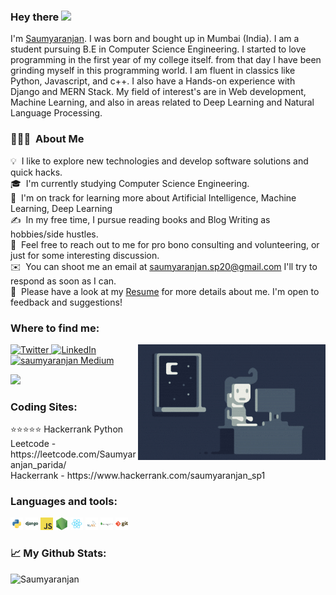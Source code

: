 ### Hey there <img src="https://media.giphy.com/media/hvRJCLFzcasrR4ia7z/giphy.gif" width="25px">
I'm  [Saumyaranjan](https://saumyaranjanportfolio.herokuapp.com/). I was born and bought up in Mumbai (India). I am a student pursuing B.E in Computer Science Engineering. I started to love programming in the first year of my college itself. from that day I have been grinding myself in this programming world. I am fluent in classics like Python, Javascript, and c++. I also have a Hands-on experience with Django and MERN Stack. My field of interest's are in Web development, Machine Learning, and also in areas related to Deep Learning and Natural Language Processing.
 
 ### 👨🏻‍💻 &nbsp;About Me

💡 &nbsp;I like to explore new technologies and develop software solutions and quick hacks.\
🎓 &nbsp;I'm currently studying Computer Science Engineering.\
🌱 &nbsp;I'm on track for learning more about Artificial Intelligence, Machine Learning, Deep Learning\
✍️ &nbsp;In my free time, I pursue reading books and Blog Writing as hobbies/side hustles.\
💬 &nbsp;Feel free to reach out to me for pro bono consulting and volunteering, or just for some interesting discussion.\
✉️ &nbsp;You can shoot me an email at saumyaranjan.sp20@gmail.com I'll try to respond as soon as I can.\
📄 &nbsp;Please have a look at my [Resume](https://drive.google.com/file/d/1amho96-QGr8XatjKNiEbcdujGMXeUPwJ/view) for more details about me. I'm open to feedback and suggestions!

<h3>Where to find me: </h3>
<img alt="Night Coding" src="https://raw.githubusercontent.com/AVS1508/AVS1508/master/assets/Night-Coding.gif" align="right"/>
<a href="https://twitter.com/Saumyar45446524" target="_blank"><img alt="Twitter" src="https://img.shields.io/badge/twitter-%231DA1F2.svg?&style=for-the-badge&logo=twitter&logoColor=white" />
</a>
<a href="https://www.linkedin.com/in/saumyaranjan-parida-37a40b184/" target="_blank"><img alt="LinkedIn" src="https://img.shields.io/badge/linkedin-%230077B5.svg?&style=for-the-badge&logo=linkedin&logoColor=white" /></a>
<a href="https://medium.com/@saumyaranjanparida" target="_blank">
  <img alt="saumyaranjan Medium" src="https://img.shields.io/badge/medium-%2312100E.svg?&style=for-the-badge&logo=medium&logoColor=white" />
</a>

![](https://visitor-badge.glitch.me/badge?page_id=Saumya-ranjan.Saumya-ranjan)

<h3> Coding Sites: </h3>
⭐⭐⭐⭐⭐ Hackerrank Python <br>
Leetcode - https://leetcode.com/Saumyaranjan_parida/ <br>
Hackerrank - https://www.hackerrank.com/saumyaranjan_sp1 <br>

<h3>Languages and tools: </h3> 

<code><img height="20" src="https://raw.githubusercontent.com/github/explore/80688e429a7d4ef2fca1e82350fe8e3517d3494d/topics/python/python.png"></code>
<code><img height="20" src="https://raw.githubusercontent.com/github/explore/80688e429a7d4ef2fca1e82350fe8e3517d3494d/topics/django/django.png"></code>
<code><img height="20" src="https://raw.githubusercontent.com/github/explore/80688e429a7d4ef2fca1e82350fe8e3517d3494d/topics/javascript/javascript.png"></code>
<code><img height="20" src="https://raw.githubusercontent.com/github/explore/80688e429a7d4ef2fca1e82350fe8e3517d3494d/topics/nodejs/nodejs.png"></code>
<code><img height="20" src="https://raw.githubusercontent.com/github/explore/80688e429a7d4ef2fca1e82350fe8e3517d3494d/topics/react/react.png"></code>
<code><img height="20" src="https://raw.githubusercontent.com/github/explore/80688e429a7d4ef2fca1e82350fe8e3517d3494d/topics/mysql/mysql.png"></code>
<code><img height="20" src="https://raw.githubusercontent.com/github/explore/80688e429a7d4ef2fca1e82350fe8e3517d3494d/topics/mongodb/mongodb.png"></code>
<code><img height="20" src="https://raw.githubusercontent.com/github/explore/80688e429a7d4ef2fca1e82350fe8e3517d3494d/topics/git/git.png"></code>


<h3>📈 My Github Stats: </h3>

<p align="left"> <img src="https://github-readme-stats.vercel.app/api?username=Saumya-ranjan&show_icons=true&theme=gotham" alt="Saumyaranjan" />
